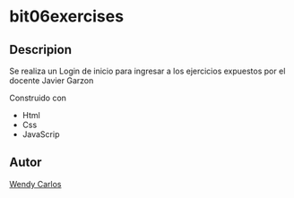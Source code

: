 # bit06exercises

## Descripion
Se realiza un Login de inicio para ingresar a los ejercicios expuestos por el docente Javier Garzon

Construido con

* Html
* Css
* JavaScrip

## Autor
[Wendy Carlos](https://www.instagram.com/alejandracharly/)  